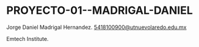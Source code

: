 # PROYECTO-01--MADRIGAL-DANIEL

Jorge Daniel Madrigal Hernandez.
5418100900@utnuevolaredo.edu.mx

Emtech Institute.
